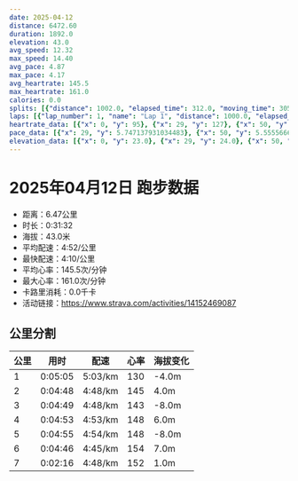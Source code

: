 ```yaml
---
date: 2025-04-12
distance: 6472.60
duration: 1892.0
elevation: 43.0
avg_speed: 12.32
max_speed: 14.40
avg_pace: 4.87
max_pace: 4.17
avg_heartrate: 145.5
max_heartrate: 161.0
calories: 0.0
splits: [{"distance": 1002.0, "elapsed_time": 312.0, "moving_time": 305.0, "average_speed": 3.29, "pace": 5.065866261398176, "average_heartrate": 130.2970297029703, "elevation_difference": -4.0, "split_number": 1}, {"distance": 998.0, "elapsed_time": 288.0, "moving_time": 288.0, "average_speed": 3.47, "pace": 4.803083573487031, "average_heartrate": 145.03819444444446, "elevation_difference": 4.0, "split_number": 2}, {"distance": 1001.5, "elapsed_time": 289.0, "moving_time": 289.0, "average_speed": 3.47, "pace": 4.803083573487031, "average_heartrate": 143.33217993079586, "elevation_difference": -8.0, "split_number": 3}, {"distance": 998.5, "elapsed_time": 293.0, "moving_time": 293.0, "average_speed": 3.41, "pace": 4.887595307917888, "average_heartrate": 148.61092150170649, "elevation_difference": 6.0, "split_number": 4}, {"distance": 1000.0, "elapsed_time": 295.0, "moving_time": 295.0, "average_speed": 3.39, "pace": 4.916430678466076, "average_heartrate": 148.14237288135593, "elevation_difference": -8.0, "split_number": 5}, {"distance": 1001.0, "elapsed_time": 286.0, "moving_time": 286.0, "average_speed": 3.5, "pace": 4.761914285714285, "average_heartrate": 154.82867132867133, "elevation_difference": 7.0, "split_number": 6}, {"distance": 471.6, "elapsed_time": 136.0, "moving_time": 136.0, "average_speed": 3.47, "pace": 4.803083573487031, "average_heartrate": 152.71851851851852, "elevation_difference": 1.0, "split_number": 7}]
laps: [{"lap_number": 1, "name": "Lap 1", "distance": 1000.0, "elapsed_time": 310.0, "moving_time": 310.0, "average_speed": 3.23, "pace": 5.159969040247677, "average_heartrate": 129.1875, "max_heartrate": 145, "start_date": "2025-04-12 15:58:14+00:00", "elevation_difference": 0.0}, {"lap_number": 2, "name": "Lap 2", "distance": 1000.0, "elapsed_time": 288.0, "moving_time": 288.0, "average_speed": 3.47, "pace": 4.803083573487031, "average_heartrate": 144.93333333333334, "max_heartrate": 151, "start_date": "2025-04-12 16:03:26+00:00", "elevation_difference": 10.0}, {"lap_number": 3, "name": "Lap 3", "distance": 1000.0, "elapsed_time": 288.0, "moving_time": 288.0, "average_speed": 3.47, "pace": 4.803083573487031, "average_heartrate": 143.9375, "max_heartrate": 151, "start_date": "2025-04-12 16:08:14+00:00", "elevation_difference": 2.0}, {"lap_number": 4, "name": "Lap 4", "distance": 1000.0, "elapsed_time": 293.0, "moving_time": 293.0, "average_speed": 3.41, "pace": 4.887595307917888, "average_heartrate": 148.73333333333332, "max_heartrate": 153, "start_date": "2025-04-12 16:13:03+00:00", "elevation_difference": 11.0}, {"lap_number": 5, "name": "Lap 5", "distance": 1000.0, "elapsed_time": 295.0, "moving_time": 295.0, "average_speed": 3.39, "pace": 4.916430678466076, "average_heartrate": 148.4375, "max_heartrate": 153, "start_date": "2025-04-12 16:17:56+00:00", "elevation_difference": 2.0}, {"lap_number": 6, "name": "Lap 6", "distance": 1000.0, "elapsed_time": 285.0, "moving_time": 285.0, "average_speed": 3.51, "pace": 4.748347578347579, "average_heartrate": 154.66666666666666, "max_heartrate": 160, "start_date": "2025-04-12 16:22:51+00:00", "elevation_difference": 13.0}, {"lap_number": 7, "name": "Lap 7", "distance": 472.65, "elapsed_time": 136.0, "moving_time": 136.0, "average_speed": 3.48, "pace": 4.789281609195402, "average_heartrate": 153.42857142857142, "max_heartrate": 156, "start_date": "2025-04-12 16:27:37+00:00", "elevation_difference": 2.0}]
heartrate_data: [{"x": 0, "y": 95}, {"x": 29, "y": 127}, {"x": 50, "y": 145}, {"x": 70, "y": 118}, {"x": 89, "y": 126}, {"x": 109, "y": 125}, {"x": 130, "y": 128}, {"x": 149, "y": 128}, {"x": 170, "y": 129}, {"x": 190, "y": 130}, {"x": 209, "y": 130}, {"x": 228, "y": 134}, {"x": 247, "y": 136}, {"x": 265, "y": 138}, {"x": 284, "y": 137}, {"x": 303, "y": 141}, {"x": 323, "y": 140}, {"x": 342, "y": 140}, {"x": 361, "y": 145}, {"x": 380, "y": 145}, {"x": 399, "y": 145}, {"x": 418, "y": 147}, {"x": 436, "y": 147}, {"x": 455, "y": 151}, {"x": 473, "y": 147}, {"x": 491, "y": 145}, {"x": 509, "y": 142}, {"x": 528, "y": 139}, {"x": 546, "y": 144}, {"x": 565, "y": 147}, {"x": 584, "y": 150}, {"x": 602, "y": 151}, {"x": 620, "y": 149}, {"x": 639, "y": 143}, {"x": 657, "y": 143}, {"x": 676, "y": 142}, {"x": 694, "y": 143}, {"x": 713, "y": 144}, {"x": 732, "y": 138}, {"x": 751, "y": 144}, {"x": 770, "y": 141}, {"x": 789, "y": 140}, {"x": 808, "y": 145}, {"x": 827, "y": 144}, {"x": 845, "y": 145}, {"x": 864, "y": 146}, {"x": 883, "y": 145}, {"x": 901, "y": 145}, {"x": 921, "y": 146}, {"x": 940, "y": 146}, {"x": 960, "y": 147}, {"x": 980, "y": 150}, {"x": 998, "y": 153}, {"x": 1018, "y": 149}, {"x": 1036, "y": 151}, {"x": 1056, "y": 153}, {"x": 1075, "y": 153}, {"x": 1093, "y": 153}, {"x": 1112, "y": 148}, {"x": 1130, "y": 146}, {"x": 1149, "y": 145}, {"x": 1167, "y": 146}, {"x": 1187, "y": 147}, {"x": 1207, "y": 149}, {"x": 1227, "y": 151}, {"x": 1245, "y": 149}, {"x": 1263, "y": 149}, {"x": 1283, "y": 146}, {"x": 1302, "y": 149}, {"x": 1321, "y": 147}, {"x": 1340, "y": 146}, {"x": 1359, "y": 148}, {"x": 1378, "y": 146}, {"x": 1398, "y": 145}, {"x": 1417, "y": 148}, {"x": 1436, "y": 150}, {"x": 1455, "y": 152}, {"x": 1474, "y": 153}, {"x": 1493, "y": 153}, {"x": 1512, "y": 152}, {"x": 1530, "y": 151}, {"x": 1549, "y": 151}, {"x": 1569, "y": 151}, {"x": 1588, "y": 154}, {"x": 1607, "y": 153}, {"x": 1625, "y": 154}, {"x": 1644, "y": 155}, {"x": 1662, "y": 157}, {"x": 1681, "y": 157}, {"x": 1699, "y": 157}, {"x": 1717, "y": 158}, {"x": 1734, "y": 160}, {"x": 1752, "y": 157}, {"x": 1770, "y": 156}, {"x": 1788, "y": 154}, {"x": 1807, "y": 154}, {"x": 1825, "y": 156}, {"x": 1842, "y": 153}, {"x": 1860, "y": 152}, {"x": 1880, "y": 149}]
pace_data: [{"x": 29, "y": 5.747137931034483}, {"x": 50, "y": 5.5555666666666665}, {"x": 70, "y": 5.376354838709677}, {"x": 89, "y": 5.050515151515151}, {"x": 109, "y": 5.208343749999999}, {"x": 130, "y": 5.208343749999999}, {"x": 149, "y": 5.050515151515151}, {"x": 170, "y": 4.901970588235294}, {"x": 190, "y": 5.747137931034483}, {"x": 209, "y": 5.050515151515151}, {"x": 228, "y": 5.050515151515151}, {"x": 247, "y": 4.761914285714285}, {"x": 265, "y": 4.761914285714285}, {"x": 284, "y": 5.050515151515151}, {"x": 303, "y": 5.208343749999999}, {"x": 323, "y": 5.208343749999999}, {"x": 342, "y": 4.761914285714285}, {"x": 361, "y": 4.761914285714285}, {"x": 380, "y": 4.761914285714285}, {"x": 399, "y": 4.629638888888889}, {"x": 418, "y": 5.050515151515151}, {"x": 436, "y": 4.901970588235294}, {"x": 455, "y": 4.761914285714285}, {"x": 473, "y": 4.761914285714285}, {"x": 491, "y": 4.629638888888889}, {"x": 509, "y": 4.761914285714285}, {"x": 528, "y": 4.761914285714285}, {"x": 546, "y": 4.761914285714285}, {"x": 565, "y": 4.761914285714285}, {"x": 584, "y": 4.629638888888889}, {"x": 602, "y": 5.050515151515151}, {"x": 620, "y": 4.901970588235294}, {"x": 639, "y": 4.761914285714285}, {"x": 657, "y": 4.761914285714285}, {"x": 676, "y": 4.901970588235294}, {"x": 694, "y": 4.761914285714285}, {"x": 713, "y": 4.761914285714285}, {"x": 732, "y": 5.208343749999999}, {"x": 751, "y": 4.901970588235294}, {"x": 770, "y": 4.901970588235294}, {"x": 789, "y": 4.761914285714285}, {"x": 808, "y": 5.208343749999999}, {"x": 827, "y": 4.761914285714285}, {"x": 845, "y": 4.901970588235294}, {"x": 864, "y": 4.761914285714285}, {"x": 883, "y": 4.385973684210526}, {"x": 901, "y": 5.050515151515151}, {"x": 921, "y": 5.050515151515151}, {"x": 940, "y": 5.5555666666666665}, {"x": 960, "y": 4.901970588235294}, {"x": 980, "y": 5.952392857142857}, {"x": 998, "y": 4.901970588235294}, {"x": 1018, "y": 5.050515151515151}, {"x": 1036, "y": 4.901970588235294}, {"x": 1056, "y": 5.050515151515151}, {"x": 1075, "y": 4.761914285714285}, {"x": 1093, "y": 4.385973684210526}, {"x": 1112, "y": 5.050515151515151}, {"x": 1130, "y": 4.761914285714285}, {"x": 1149, "y": 4.761914285714285}, {"x": 1167, "y": 4.504513513513513}, {"x": 1187, "y": 5.208343749999999}, {"x": 1207, "y": 4.901970588235294}, {"x": 1227, "y": 4.761914285714285}, {"x": 1245, "y": 4.761914285714285}, {"x": 1263, "y": 4.761914285714285}, {"x": 1283, "y": 5.050515151515151}, {"x": 1302, "y": 4.901970588235294}, {"x": 1321, "y": 5.050515151515151}, {"x": 1340, "y": 5.050515151515151}, {"x": 1359, "y": 4.629638888888889}, {"x": 1378, "y": 5.050515151515151}, {"x": 1398, "y": 5.050515151515151}, {"x": 1417, "y": 5.208343749999999}, {"x": 1436, "y": 5.050515151515151}, {"x": 1455, "y": 4.504513513513513}, {"x": 1474, "y": 5.050515151515151}, {"x": 1493, "y": 5.050515151515151}, {"x": 1512, "y": 5.050515151515151}, {"x": 1530, "y": 4.385973684210526}, {"x": 1549, "y": 4.761914285714285}, {"x": 1569, "y": 5.050515151515151}, {"x": 1588, "y": 5.050515151515151}, {"x": 1607, "y": 4.761914285714285}, {"x": 1625, "y": 4.901970588235294}, {"x": 1644, "y": 4.761914285714285}, {"x": 1662, "y": 4.629638888888889}, {"x": 1681, "y": 4.901970588235294}, {"x": 1699, "y": 4.901970588235294}, {"x": 1717, "y": 4.385973684210526}, {"x": 1734, "y": 4.385973684210526}, {"x": 1752, "y": 4.385973684210526}, {"x": 1770, "y": 4.761914285714285}, {"x": 1788, "y": 4.761914285714285}, {"x": 1807, "y": 4.901970588235294}, {"x": 1825, "y": 4.761914285714285}, {"x": 1842, "y": 4.504513513513513}, {"x": 1860, "y": 4.166675}, {"x": 1880, "y": 4.2735128205128206}]
elevation_data: [{"x": 0, "y": 23.0}, {"x": 29, "y": 24.0}, {"x": 50, "y": 22.0}, {"x": 70, "y": 22.0}, {"x": 89, "y": 21.0}, {"x": 109, "y": 21.0}, {"x": 130, "y": 19.0}, {"x": 149, "y": 20.0}, {"x": 170, "y": 19.0}, {"x": 190, "y": 19.0}, {"x": 209, "y": 18.0}, {"x": 228, "y": 18.0}, {"x": 247, "y": 18.0}, {"x": 265, "y": 18.0}, {"x": 284, "y": 19.0}, {"x": 303, "y": 19.0}, {"x": 323, "y": 20.0}, {"x": 342, "y": 21.0}, {"x": 361, "y": 21.0}, {"x": 380, "y": 23.0}, {"x": 399, "y": 25.0}, {"x": 418, "y": 25.0}, {"x": 436, "y": 26.0}, {"x": 455, "y": 27.0}, {"x": 473, "y": 27.0}, {"x": 491, "y": 25.0}, {"x": 509, "y": 24.0}, {"x": 528, "y": 23.0}, {"x": 546, "y": 23.0}, {"x": 565, "y": 23.0}, {"x": 584, "y": 21.0}, {"x": 602, "y": 22.0}, {"x": 620, "y": 21.0}, {"x": 639, "y": 20.0}, {"x": 657, "y": 20.0}, {"x": 676, "y": 19.0}, {"x": 694, "y": 18.0}, {"x": 713, "y": 18.0}, {"x": 732, "y": 18.0}, {"x": 751, "y": 17.0}, {"x": 770, "y": 17.0}, {"x": 789, "y": 17.0}, {"x": 808, "y": 15.0}, {"x": 827, "y": 16.0}, {"x": 845, "y": 16.0}, {"x": 864, "y": 15.0}, {"x": 883, "y": 15.0}, {"x": 901, "y": 15.0}, {"x": 921, "y": 16.0}, {"x": 940, "y": 18.0}, {"x": 960, "y": 19.0}, {"x": 980, "y": 19.0}, {"x": 998, "y": 19.0}, {"x": 1018, "y": 23.0}, {"x": 1036, "y": 23.0}, {"x": 1056, "y": 24.0}, {"x": 1075, "y": 25.0}, {"x": 1093, "y": 25.0}, {"x": 1112, "y": 23.0}, {"x": 1130, "y": 23.0}, {"x": 1149, "y": 23.0}, {"x": 1167, "y": 22.0}, {"x": 1187, "y": 20.0}, {"x": 1207, "y": 20.0}, {"x": 1227, "y": 19.0}, {"x": 1245, "y": 20.0}, {"x": 1263, "y": 19.0}, {"x": 1283, "y": 19.0}, {"x": 1302, "y": 18.0}, {"x": 1321, "y": 17.0}, {"x": 1340, "y": 15.0}, {"x": 1359, "y": 15.0}, {"x": 1378, "y": 15.0}, {"x": 1398, "y": 15.0}, {"x": 1417, "y": 14.0}, {"x": 1436, "y": 14.0}, {"x": 1455, "y": 13.0}, {"x": 1474, "y": 13.0}, {"x": 1493, "y": 14.0}, {"x": 1512, "y": 13.0}, {"x": 1530, "y": 13.0}, {"x": 1549, "y": 14.0}, {"x": 1569, "y": 16.0}, {"x": 1588, "y": 17.0}, {"x": 1607, "y": 19.0}, {"x": 1625, "y": 19.0}, {"x": 1644, "y": 21.0}, {"x": 1662, "y": 20.0}, {"x": 1681, "y": 23.0}, {"x": 1699, "y": 25.0}, {"x": 1717, "y": 26.0}, {"x": 1734, "y": 25.0}, {"x": 1752, "y": 22.0}, {"x": 1770, "y": 21.0}, {"x": 1788, "y": 22.0}, {"x": 1807, "y": 22.0}, {"x": 1825, "y": 21.0}, {"x": 1842, "y": 21.0}, {"x": 1860, "y": 21.0}, {"x": 1880, "y": 21.0}]
---
```


# 2025年04月12日 跑步数据

- 距离：6.47公里
- 时长：0:31:32
- 海拔：43.0米
- 平均配速：4:52/公里
- 最快配速：4:10/公里
- 平均心率：145.5次/分钟
- 最大心率：161.0次/分钟
- 卡路里消耗：0.0千卡
- 活动链接：https://www.strava.com/activities/14152469087

## 公里分割

| 公里 | 用时 | 配速 | 心率 | 海拔变化 |
|------|------|------|------|------|
| 1 | 0:05:05 | 5:03/km | 130 | -4.0m |
| 2 | 0:04:48 | 4:48/km | 145 | 4.0m |
| 3 | 0:04:49 | 4:48/km | 143 | -8.0m |
| 4 | 0:04:53 | 4:53/km | 148 | 6.0m |
| 5 | 0:04:55 | 4:54/km | 148 | -8.0m |
| 6 | 0:04:46 | 4:45/km | 154 | 7.0m |
| 7 | 0:02:16 | 4:48/km | 152 | 1.0m |

